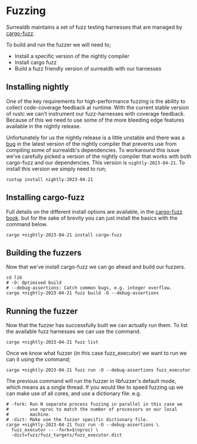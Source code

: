 # Fuzzing
Surrealdb maintains a set of fuzz testing harnesses that are managed by
[cargo-fuzz](https://github.com/rust-fuzz/cargo-fuzz).

To build and run the fuzzer we will need to;
- Install a specific version of the nightly compiler
- Install cargo fuzz
- Build a fuzz friendly version of surrealdb with our harnesses

## Installing nightly
One of the key requirements for high-performance fuzzing is the ability
to collect code-coverage feedback at runtime. With the current stable
version of rustc we can't instrument our fuzz-harnesses with coverage feedback. 
Because of this we need to use some of the more bleeding edge features 
available in the nightly release. 

Unfortunately for us the nightly release is a little unstable and there
was a [bug](https://github.com/rust-lang/rust/issues/110475) in the 
latest version of the nightly compiler that prevents use from compiling
some of surrealdb's dependencies. To workaround this issue we've carefully
picked a version of the nightly compiler that works with both cargo-fuzz
and our dependencies. This version is `nightly-2023-04-21`. To install
this version we simply need to run;

`rustup install nightly-2023-04-21`

## Installing cargo-fuzz
Full details on the different install options are available, in the
[cargo-fuzz book](https://rust-fuzz.github.io/book/cargo-fuzz/setup.html).
but for the sake of brevity you can just install the basics with the
command below.

`cargo +nightly-2023-04-21 install cargo-fuzz`

## Building the fuzzers
Now that we've install cargo-fuzz we can go ahead and build our fuzzers.
```
cd lib  
# -O: Optimised build
# --debug-assertions: Catch common bugs, e.g. integer overflow.
cargo +nightly-2023-04-21 fuzz build -O --debug-assertions
````

## Running the fuzzer
Now that the fuzzer has successfully built we can actually run them. To
list the available fuzz harnesses we can use the command.
```
cargo +nightly-2023-04-21 fuzz list
```

Once we know what fuzzer (in this case fuzz_executor) we want to run we 
can it using the command;
```
cargo +nightly-2023-04-21 fuzz run -O --debug-assertions fuzz_executor
```

The previous command will run the fuzzer in libfuzzer's default mode,
which means as a single thread. If you would like to speed fuzzing
up we can make use of all cores, and use a dictionary file. e.g.
```
# -fork: Run N separate process fuzzing in parallel in this case we
#        use nproc to match the number of processors on our local
#        machine.
# -dict: Make use the fuzzer specific dictionary file.
cargo +nightly-2023-04-21 fuzz run -O --debug-assertions \
  fuzz_executor -- -fork=$(nproc) \
  -dict=fuzz/fuzz_targets/fuzz_executor.dict
```